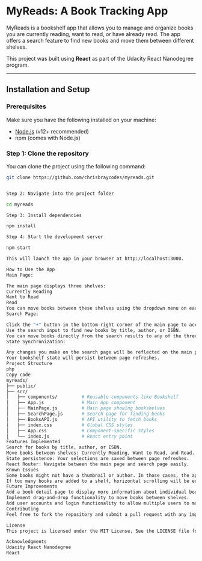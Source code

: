# MyReads: A Book Tracking App

MyReads is a bookshelf app that allows you to manage and organize books you are currently reading, want to read, or have already read. The app offers a search feature to find new books and move them between different shelves. 

This project was built using **React** as part of the Udacity React Nanodegree program.

---

## **Installation and Setup**

### Prerequisites
Make sure you have the following installed on your machine:
- [Node.js](https://nodejs.org/) (v12+ recommended)
- npm (comes with Node.js)

### Step 1: Clone the repository
You can clone the project using the following command:

```bash
git clone https://github.com/chrisbraycodes/myreads.git


Step 2: Navigate into the project folder

cd myreads

Step 3: Install dependencies

npm install

Step 4: Start the development server

npm start

This will launch the app in your browser at http://localhost:3000.

How to Use the App
Main Page:

The main page displays three shelves:
Currently Reading
Want to Read
Read
You can move books between these shelves using the dropdown menu on each book.
Search Page:

Click the "+" button in the bottom-right corner of the main page to access the search page.
Use the search input to find new books by title, author, or ISBN.
You can move books directly from the search results to any of the three shelves.
State Synchronization:

Any changes you make on the search page will be reflected on the main page and vice-versa.
Your bookshelf state will persist between page refreshes.
Project Structure
php
Copy code
myreads/
├── public/
├── src/
│   ├── components/         # Reusable components like Bookshelf
│   ├── App.js              # Main App component
│   ├── MainPage.js         # Main page showing bookshelves
│   ├── SearchPage.js       # Search page for finding books
│   ├── BooksAPI.js         # API utility to fetch books
│   ├── index.css           # Global CSS styles
│   ├── App.css             # Component-specific styles
│   └── index.js            # React entry point
Features Implemented
Search for books by title, author, or ISBN.
Move books between shelves: Currently Reading, Want to Read, and Read.
State persistence: Your selections are saved between page refreshes.
React Router: Navigate between the main page and search page easily.
Known Issues
Some books might not have a thumbnail or author. In those cases, the app gracefully handles it by filtering such results.
If too many books are added to a shelf, horizontal scrolling will be enabled for that shelf.
Future Improvements
Add a book detail page to display more information about individual books.
Implement drag-and-drop functionality to move books between shelves.
Add user accounts and login functionality to allow multiple users to manage their bookshelves.
Contributing
Feel free to fork the repository and submit a pull request with any improvements or bug fixes.

License
This project is licensed under the MIT License. See the LICENSE file for details.

Acknowledgments
Udacity React Nanodegree
React